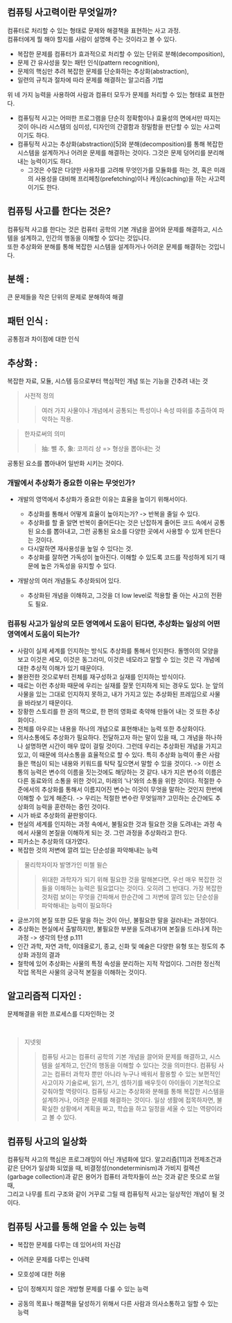 ## 컴퓨팅 사고력이란 무엇일까?

컴퓨터로 처리할 수 있는 형태로 문제와 해결책을 표현하는 사고 과정.  
컴퓨터에게 뭘 해야 할지를 사람이 설명해 주는 것이라고 볼 수 있다.

- 복잡한 문제를 컴퓨터가 효과적으로 처리할 수 있는 단위로 분해(decomposition),
- 문제 간 유사성을 찾는 패턴 인식(pattern recognition),
- 문제의 핵심만 추려 복잡한 문제를 단순화하는 추상화(abstraction),
- 일련의 규칙과 절차에 따라 문제를 해결하는 알고리즘 기법

위 네 가지 능력을 사용하여 사람과 컴퓨터 모두가 문제를 처리할 수 있는 형태로 표현한다.

- 컴퓨팅적 사고는 어떠한 프로그램을 단순히 정확함이나 효율성의 면에서만 따지는 것이 아니라 시스템의 심미성, 디자인의 간결함과 정밀함을 판단할 수 있는 사고력이기도 하다.
- 컴퓨팅적 사고는 추상화(abstraction)[5]와 분해(decomposition)를 통해 복잡한 시스템을 설계하거나 어려운 문제를 해결하는 것이다. 그것은 문제 덩어리를 분리해내는 능력이기도 하다.
  - 그것은 수많은 다양한 사용자를 고려해 무엇인가를 모듈화를 하는 것, 혹은 미래의 사용성을 대비해 프리페칭(prefetching)이나 캐싱(caching)을 하는 사고력이기도 한다.

## 컴퓨팅 사고를 한다는 것은?

컴퓨팅적 사고를 한다는 것은 컴퓨터 공학의 기본 개념을 끌어와 문제를 해결하고, 시스템을 설계하고, 인간의 행동을 이해할 수 있다는 것입니다.  
또한 추상화와 분해를 통해 복잡한 시스템을 설계하거나 어려운 문제를 해결하는 것입니다.

## 분해 :

큰 문제들을 작은 단위의 문제로 분해하여 해결

## 패턴 인식 :

공통점과 차이점에 대한 인식

## 추상화 :

복잡한 자료, 모듈, 시스템 등으로부터 핵심적인 개념 또는 기능을 간추려 내는 것

> 사전적 정의
>
> > 여러 가지 사물이나 개념에서 공통되는 특성이나 속성 따위를 추출하여 파악하는 작용.

> 한자로써의 의미
>
> > 抽: 뺄 추, 象: 코끼리 상 => 형상을 뽑아내는 것

공통된 요소를 뽑아내어 일반화 시키는 것이다.

### 개발에서 추상화가 중요한 이유는 무엇인가?

- 개발의 영역에서 추상화가 중요한 이유는 효율을 높이기 위해서이다.

  - 추상화를 통해서 어떻게 효율이 높아지는가? -> 반복을 줄일 수 있다.
  - 추상화를 할 줄 알면 반복이 줄어든다는 것은 난잡하게 줄어든 코드 속에서 공통된 요소를 뽑아내고, 그런 공통된 요소를 다양한 곳에서 사용할 수 있게 만든다는 것이다.
  - 다시말하면 재사용성을 높일 수 있다는 것.
  - 추상화를 잘하면 가독성이 높아진다. 이해할 수 있도록 코드를 작성하게 되기 때문에 높은 가독성을 유지할 수 있다.

- 개발상의 여러 개념들도 추상화되어 있다.
  - 추상화된 개념을 이해하고, 그것을 더 low level로 적용할 줄 아는 사고의 전환도 필요.

### 컴퓨팅 사고가 일상의 모든 영역에서 도움이 된다면, 추상화는 일상의 어떤 영역에서 도움이 되는가?

- 사람이 실제 세계를 인지하는 방식도 추상화를 통해서 인지한다. 돌멩이의 모양을 보고 이것은 세모, 이것은 동그라미, 이것은 네모라고 말할 수 있는 것은 각 개념에 대한 추상적 이해가 있기 때문이다.
- 불완전한 것으로부터 전체를 재구성하고 실재를 인지하는 방식이다.
- 때로는 이런 추상화 때문에 우리는 실재를 잘못 인지하게 되는 경우도 있다. 눈 앞의 사물을 있는 그대로 인지하지 못하고, 내가 가지고 있는 추상화된 프레임으로 사물을 바라보기 때문이다.
- 장황한 스토리를 한 권의 책으로, 한 편의 영화로 축약해 만들어 내는 것 또한 추상화이다.
- 전체를 아우르는 내용을 하나의 개념으로 표현해내는 능력 또한 추상화이다.
- 의사소통에도 추상화가 필요하다. 전달하고자 하는 말이 있을 때, 그 개념을 하나하나 설명하면 시간이 매우 많이 걸릴 것이다. 그런데 우리는 추상화된 개념을 가지고 있고, 이 때문에 의사소통을 효율적으로 할 수 있다. 특히 추상화 능력이 좋은 사람들은 핵심이 되는 내용와 키워드를 탁탁 짚으면서 말할 수 있을 것이다. -> 이런 소통의 능력은 변수의 이름을 짓는것에도 해당하는 것 같다. 내가 지은 변수의 이름은 다른 동료와의 소통을 위한 것이고, 미래의 '나'와의 소통을 위한 것이다. 적절한 수준에서의 추상화를 통해서 이름지어진 변수는 이것이 무엇을 말하는 것인지 한번에 이해할 수 있게 해준다. -> 우리는 적절한 변수란 무엇일까? 고민하는 순간에도 추상화의 능력을 훈련하는 중인 것이다.
- 시가 바로 추상화의 끝판왕이다.
- 현실의 세계를 인지하는 과정 속에서, 불필요한 것과 필요한 것을 도려내는 과정 속에서 사물의 본질을 이해하게 되는 것. 그런 과정을 추상화라고 한다.
- 피카소는 추상화의 대가였다.
- 복잡한 것의 저변에 깔려 있는 단순성을 파악해내는 능력

> 물리학자이자 발명가인 미첼 윌슨
>
> > 위대한 과학자가 되기 위해 필요한 것을 말해본다면, 우선 매우 복잡한 것들을 이해하는 능력은 필요없다는 것이다. 오히려 그 반대다. 가장 복잡한 것처럼 보이는 무엇을 간파해서 한순간에 그 저변에 깔려 있는 단순성을 파악해내는 능력이 필요하다

- 글쓰기의 본질 또한 모든 말을 하는 것이 아닌, 불필요한 말을 걸러내는 과정이다.
- 추상화는 현실에서 출발하지만, 불필요한 부분을 도려내가며 본질을 드러나게 하는 과정 -> 생각의 탄생 p.111
- 인간 과학, 자연 과학, 이데올로기, 종교, 신화 및 예술은 다양한 유형 또는 정도의 추상화 과정의 결과
- 철학에 있어 추상화는 사물의 특정 속성을 분리하는 지적 작업이다. 그러한 정신적 작업 목적은 사물의 궁극적 본질을 이해하는 것이다.

## 알고리즘적 디자인 :

문제해결을 위한 프로세스를 디자인하는 것

<br>

> 지넷윗
>
> > 컴퓨팅 사고는 컴퓨터 공학의 기본 개념을 끌어와 문제를 해결하고, 시스템을 설계하고, 인간의 행동을 이해할 수 있다는 것을 의미한다. 컴퓨팅 사고는 컴퓨터 과학자 뿐만 아니라 누구나 배워서 활용할 수 있는 보편적인 사고이자 기술로써, 읽기, 쓰기, 셈하기를 배우듯이 아이들이 기본적으로 갖춰야할 역량이다. 컴퓨팅 사고는 추상화와 분해를 통해 복잡한 시스템을 설계하거나, 어려운 문제를 해결하는 것이다. 일상 생활에 접목하자면, 불확실한 상황에서 계획을 짜고, 학습을 하고 일정을 세울 수 있는 역량이라고 볼 수 있다.

## 컴퓨팅 사고의 일상화

컴퓨팅적 사고의 핵심은 프로그래밍이 아닌 개념화에 있다. 알고리즘[11]과 전제조건과 같은 단어가 일상화 되었을 때, 비결정성(nondeterminism)과 가비지 컬렉션 (garbage collection)과 같은 용어가 컴퓨터 과학자들이 쓰는 것과 같은 뜻으로 쓰일 때,  
그리고 나무를 트리 구조와 같이 거꾸로 그릴 때 컴퓨팅적 사고는 일상적인 개념이 될 것이다.

## 컴퓨팅 사고를 통해 얻을 수 있는 능력

- 복잡한 문제를 다루는 데 있어서의 자신감

- 어려운 문제를 다루는 인내력

- 모호성에 대한 허용

- 답이 정해지지 않은 개방형 문제를 다룰 수 있는 능력

- 공동의 목표나 해결책을 달성하기 위해서 다른 사람과 의사소통하고 일할 수 있는 능력
